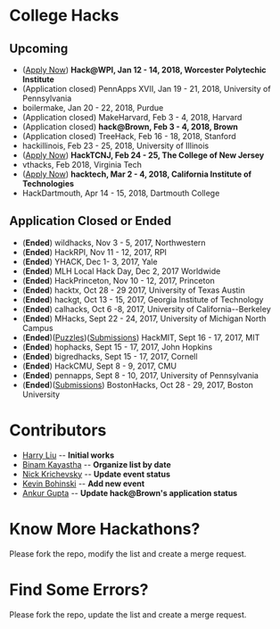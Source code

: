 # College Hacks

## Upcoming
- ([Apply Now](http://hack.wpi.edu)) **Hack@WPI, Jan 12 - 14, 2018, Worcester Polytechic Institute**
- (Application closed) PennApps XVII, Jan 19 - 21, 2018, University of Pennsylvania
- boilermake, Jan 20 - 22, 2018, Purdue
- (Application closed) MakeHarvard, Feb 3 - 4, 2018, Harvard
- (Application closed) **hack@Brown, Feb 3 - 4, 2018, Brown**
- (Application closed) TreeHack, Feb 16 - 18, 2018, Stanford
- hackillinois, Feb 23 - 25, 2018, University of Illinois
- ([Apply Now](https://hacktcnj.com)) **HackTCNJ, Feb 24 - 25, The College of New Jersey**
- vthacks, Feb 2018, Virginia Tech
- ([Apply Now](https://hacktechteam.typeform.com/to/yJkyRe)) **hacktech, Mar 2 - 4, 2018, California Institute of Technologies**
- HackDartmouth, Apr 14 - 15, 2018, Dartmouth College

## Application Closed or Ended
- (**Ended**) wildhacks, Nov 3 - 5, 2017, Northwestern
- (**Ended**) HackRPI, Nov 11 - 12, 2017, RPI
- (**Ended**) YHACK, Dec 1- 3, 2017, Yale
- (**Ended**) MLH Local Hack Day, Dec 2, 2017 Worldwide
- (**Ended**) HackPrinceton, Nov 10 - 12, 2017, Princeton
- (**Ended**) hacktx, Oct 28 - 29 2017, University of Texas Austin
- (**Ended**) hackgt, Oct 13 - 15, 2017, Georgia Institute of Technology
- (**Ended**) calhacks, Oct 6 -8, 2017, University of California--Berkeley
- (**Ended**) MHacks, Sept 22 - 24, 2017, University of Michigan North Campus
- (**Ended**)([Puzzles](https://delorean.codes))([Submissions](https://hackmit2017.devpost.com/submissions)) HackMIT, Sept 16 - 17, 2017, MIT
- (**Ended**) hophacks, Sept 15 - 17, 2017, John Hopkins
- (**Ended**) bigredhacks, Sept 15 - 17, 2017, Cornell
- (**Ended**) HackCMU, Sept 8 - 9, 2017, CMU
- (**Ended**) pennapps, Sept 8 - 10, 2017, University of Pennsylvania
- (**Ended**)([Submissions](https://bostonhacks-f17.devpost.com/submissions)) BostonHacks, Oct 28 - 29, 2017, Boston University

Contributors
===
- [Harry Liu](https://github.com/byliuyang) -- **Initial works**
- [Binam Kayastha](https://github.com/binamkayastha) -- **Organize list by date**
- [Nick Krichevsky](https://github.com/ollien) -- **Update event status**
- [Kevin Bohinski](https://github.com/kbohinski) -- **Add new event**
- [Ankur Gupta](https://github.com/agupta231) -- **Update hack@Brown's application status**

Know More Hackathons?
===
Please fork the repo, modify the list and create a merge request.

Find Some Errors?
===
Please fork the repo, update the list and create a merge request.

